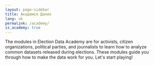 ```yaml
---
layout: page-sidebar
title: Академія Даних
lang: uk
permalink: /academy/
is_academy: true
---
```


The modules in Election Data Academy are for activists, citizen organizations, political parties, and journalists to learn how to analyze common datasets released during elections. These modules guide you through how to make the data work for you. Let's start playing!
